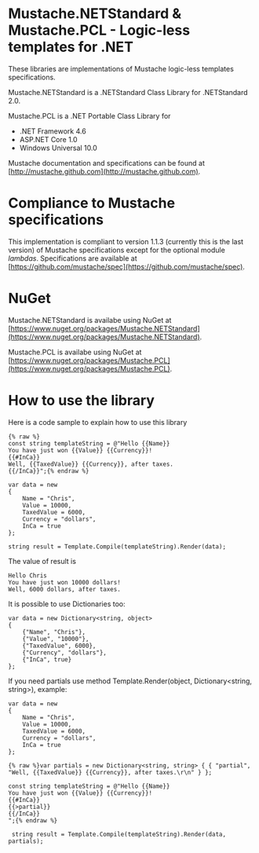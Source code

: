 # Mustache.NETStandard & Mustache.PCL - Logic-less templates for .NET 

These libraries are implementations of Mustache logic-less templates specifications.

Mustache.NETStandard is a .NETStandard Class Library for .NETStandard 2.0.

Mustache.PCL is a .NET Portable Class Library for 
- .NET Framework 4.6
- ASP.NET Core 1.0
- Windows Universal 10.0

Mustache documentation and specifications can be found at [http://mustache.github.com](http://mustache.github.com).

# Compliance to Mustache specifications
This implementation is compliant to version 1.1.3 (currently this is the last version) of Mustache specifications except for the optional module *lambdas*. Specifications are available at [https://github.com/mustache/spec](https://github.com/mustache/spec).

# NuGet
Mustache.NETStandard is availabe using NuGet at [https://www.nuget.org/packages/Mustache.NETStandard](https://www.nuget.org/packages/Mustache.NETStandard).

Mustache.PCL is availabe using NuGet at [https://www.nuget.org/packages/Mustache.PCL](https://www.nuget.org/packages/Mustache.PCL).

# How to use the library
Here is a code sample to explain how to use this library
    
    {% raw %}
    const string templateString = @"Hello {{Name}}
    You have just won {{Value}} {{Currency}}!
    {{#InCa}}
    Well, {{TaxedValue}} {{Currency}}, after taxes.
    {{/InCa}}";{% endraw %}
    
    var data = new
    {
        Name = "Chris",
        Value = 10000,
        TaxedValue = 6000,
        Currency = "dollars",
        InCa = true
    };

    string result = Template.Compile(templateString).Render(data);

The value of result is
    
    Hello Chris
    You have just won 10000 dollars!
    Well, 6000 dollars, after taxes.
    
It is possible to use Dictionaries too:

    var data = new Dictionary<string, object>
    {
        {"Name", "Chris"},
        {"Value", "10000"},
        {"TaxedValue", 6000},
        {"Currency", "dollars"},
        {"InCa", true}
    };
    
If you need partials use method Template.Render(object, Dictionary<string, string>), example:

    var data = new
    {
        Name = "Chris",
        Value = 10000,
        TaxedValue = 6000,
        Currency = "dollars",
        InCa = true
    };

    {% raw %}var partials = new Dictionary<string, string> { { "partial", "Well, {{TaxedValue}} {{Currency}}, after taxes.\r\n" } };

    const string templateString = @"Hello {{Name}}
    You have just won {{Value}} {{Currency}}!
    {{#InCa}}
    {{>partial}}
    {{/InCa}}
    ";{% endraw %}

     string result = Template.Compile(templateString).Render(data, partials);
